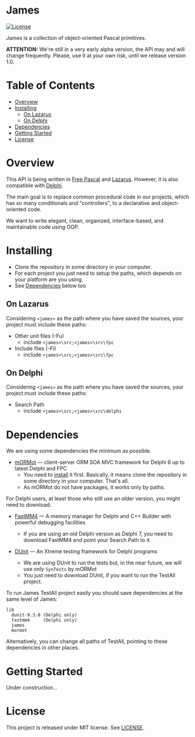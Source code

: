 # James

[![License](https://img.shields.io/badge/license-MIT-green.svg)](https://github.com/mdbs99/james/blob/master/README.md)

James is a collection of object-oriented Pascal primitives.

**ATTENTION:** We're still in a very early alpha version, the API may and will change frequently. Please, use it at your own risk, until we release version 1.0.

# Table of Contents

- [Overview](#overview)
- [Installing](#installing)
  - [On Lazarus](#on-lazarus)
  - [On Delphi](#on-delphi)
- [Dependencies](#dependencies)
- [Getting Started](#getting-started)
- [License](#license)

# Overview

This API is being written in [Free Pascal](https://freepascal.org/) and [Lazarus](http://www.lazarus-ide.org/). However, it is also compatible with [Delphi](https://www.embarcadero.com/products/delphi).

The main goal is to replace common procedural code in our projects, which has so many conditionals and "controllers", to a declarative and object-oriented code.

We want to write elegant, clean, organized, interface-based, and maintainable code using OOP.

# Installing

- Clone the repository in some directory in your computer.
- For each project you just need to setup the paths, which depends on your platform are you using.
- See [Dependencies](#dependencies) below too

## On Lazarus

Considering `<james>` as the path where you have saved the sources, your project must include these paths:

- Other unit files (-Fu)
  - include `<james>\src;<james>\src\fpc`
- Include files (-Fi)
  - include `<james>\src;<james>\src\fpc`

## On Delphi

Considering `<james>` as the path where you have saved the sources, your project must include these paths:

- Search Path
  - include `<james>\src;<james>\src\delphi`
  
# Dependencies

We are using some dependencies the minimum as possible.

- [mORMot](https://github.com/synopse/mORMot) — client-server ORM SOA MVC framework for Delphi 6 up to latest Delphi and FPC
  - You need to [install](https://synopse.info/files/html/Synopse%20mORMot%20Framework%20SAD%201.18.html#TITL_113) it first. Basically, it means clone the repository in some directory in your computer. That's all.
  - As mORMot do not have packages, it works only by paths.

For Delphi users, at least those who still use an older version, you might need to download:

- [FastMM4](https://github.com/pleriche/FastMM4) — A memory manager for Delphi and C++ Builder with powerful debugging facilities
  - If you are using an old Delphi version as Delphi 7, you need to download FastMM4 and point your Search Path to it.
 
- [DUnit](http://dunit.sourceforge.net/) — An Xtreme testing framework for Delphi programs
  - We are using DUnit to run the tests but, in the near future, we will use only `SynTests` by mORMot
  - You just need to download DUnit, if you want to run the TestAll project.

To run James TestAll project easily you should save dependencies at the same level of James:

    lib
      dunit-9.3.0 (Delphi only)
      fastmm4     (Delphi only)
      james
      mormot
      
Alternatively, you can change all paths of TestAll, pointing to these dependencies in other places.

# Getting Started

Under construction...

# License

This project is released under MIT license. See [LICENSE](LICENSE).